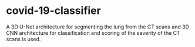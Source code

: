 # covid-19-classifier
A 3D U-Net architecture for segmenting the lung from the CT scans and 3D CNN architecture for classification and scoring of the severity of the CT scans is used.
